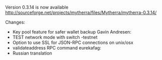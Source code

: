 Version 0.3.14 is now available
http://sourceforge.net/projects/mytherra/files/Mytherra/mytherra-0.3.14/

Changes:
* Key pool feature for safer wallet backup
Gavin Andresen:
* TEST network mode with switch -testnet
* Option to use SSL for JSON-RPC connections on unix/osx
* validateaddress RPC command
eurekafag:
* Russian translation

